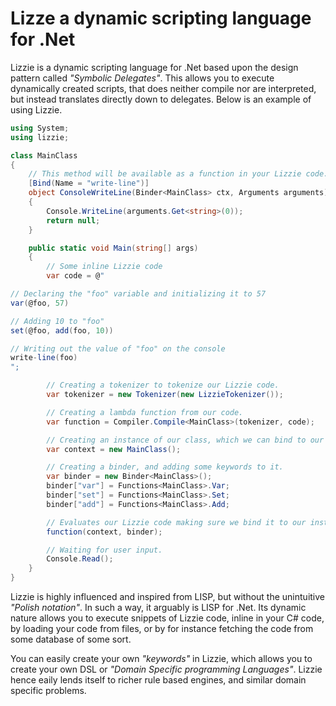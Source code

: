 
# Lizze a dynamic scripting language for .Net

Lizzie is a dynamic scripting language for .Net based upon the design pattern
called _"Symbolic Delegates"_. This allows you to execute dynamically created
scripts, that does neither compile nor are interpreted, but instead translates
directly down to delegates. Below is an example of using Lizzie.

```csharp
using System;
using lizzie;

class MainClass
{
    // This method will be available as a function in your Lizzie code.
    [Bind(Name = "write-line")]
    object ConsoleWriteLine(Binder<MainClass> ctx, Arguments arguments)
    {
        Console.WriteLine(arguments.Get<string>(0));
        return null;
    }

    public static void Main(string[] args)
    {
        // Some inline Lizzie code
        var code = @"

// Declaring the "foo" variable and initializing it to 57
var(@foo, 57)

// Adding 10 to "foo"
set(@foo, add(foo, 10))

// Writing out the value of "foo" on the console
write-line(foo)
";

        // Creating a tokenizer to tokenize our Lizzie code.
        var tokenizer = new Tokenizer(new LizzieTokenizer());

        // Creating a lambda function from our code.
        var function = Compiler.Compile<MainClass>(tokenizer, code);

        // Creating an instance of our class, which we can bind to our code.
        var context = new MainClass();

        // Creating a binder, and adding some keywords to it.
        var binder = new Binder<MainClass>();
        binder["var"] = Functions<MainClass>.Var;
        binder["set"] = Functions<MainClass>.Set;
        binder["add"] = Functions<MainClass>.Add;

        // Evaluates our Lizzie code making sure we bind it to our instance.
        function(context, binder);

        // Waiting for user input.
        Console.Read();
    }
}
```

Lizzie is highly influenced and inspired from LISP, but without the unintuitive
_"Polish notation"_. In such a way, it arguably is LISP for .Net. Its dynamic
nature allows you to execute snippets of Lizzie code, inline in your C# code,
by loading your code from files, or by for instance fetching the code from some
database of some sort.

You can easily create your own _"keywords"_ in Lizzie, which allows you to create
your own DSL or _"Domain Specific programming Languages"_. Lizzie hence eaily
lends itself to richer rule based engines, and similar domain specific problems.
